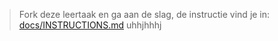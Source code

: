 > Fork deze leertaak en ga aan de slag, de instructie vind je in: [docs/INSTRUCTIONS.md](docs/INSTRUCTIONS.md)
uhhjhhhj